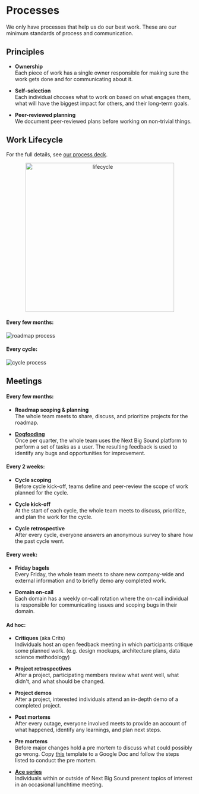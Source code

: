 Processes
=========

We only have processes that help us do our best work. These are our minimum standards of process and communication.


Principles
----------

- **Ownership**<br>
	Each piece of work has a single owner responsible for making sure the work gets done and for communicating about it.

- **Self-selection**<br>
	Each individual chooses what to work on based on what engages them, what will have the biggest impact for others, and their long-term goals.

- **Peer-reviewed planning**<br>
	We document peer-reviewed plans before working on non-trivial things.


Work Lifecycle
--------------
For the full details, see [our process deck](https://docs.google.com/a/pandora.com/presentation/d/1NL6j6Y3SmbzNaerfObi4_jCEcyIGteEF7rYBLFWBMEw/edit?usp=sharing).

<p align="center">
	<img width="400" alt="lifecycle" src="https://cloud.githubusercontent.com/assets/1235062/15417659/5f3d3138-1e26-11e6-9726-97a86bb9448b.png">
</p>

#### Every few months:
![roadmap process](https://cloud.githubusercontent.com/assets/1235062/15429802/8a7348de-1e70-11e6-8363-249d85bc24a8.png)

#### Every cycle:
![cycle process](https://cloud.githubusercontent.com/assets/1235062/15417720/dca39f90-1e26-11e6-9e33-3ad1a7ec6129.png)


Meetings
--------

#### Every few months:

- **Roadmap scoping & planning**<br>
	The whole team meets to share, discuss, and prioritize projects for the roadmap.

- **[Dogfooding](Dogfooding.md)**<br>
	Once per quarter, the whole team uses the Next Big Sound platform to perform a set of tasks as a user. The resulting feedback is used to identify any bugs and opportunities for improvement.


#### Every 2 weeks:

- **Cycle scoping**<br>
	Before cycle kick-off, teams define and peer-review the scope of work planned for the cycle.

- **Cycle kick-off**<br>
	At the start of each cycle, the whole team meets to discuss, prioritize, and plan the work for the cycle.

- **Cycle retrospective**<br>
	After every cycle, everyone answers an anonymous survey to share how the past cycle went.


#### Every week:

- **Friday bagels**<br>
	Every Friday, the whole team meets to share new company-wide and external information and to briefly demo any completed work.

- **Domain on-call**<br>
	Each domain has a weekly on-call rotation where the on-call individual is responsible for communicating issues and scoping bugs in their domain.


#### Ad hoc:

- **Critiques** (aka Crits)<br>
	Individuals host an open feedback meeting in which participants critique some planned work. (e.g. design mockups, architecture plans, data science methodology)

- **Project retrospectives**<br>
	After a project, participating members review what went well, what didn't, and what should be changed.

- **Project demos**<br>
	After a project, interested individuals attend an in-depth demo of a completed project.

- **Post mortems**<br>
	After every outage, everyone involved meets to provide an account of what happened, identify any learnings, and plan next steps.

- **Pre mortems**<br>
  Before major changes hold a pre mortem to discuss what could possibly go wrong.  Copy [this](https://github.com/nextbigsoundinc/The-Way-We-Work/tree/master/Processes/PreMortem-Template.md) template to a Google Doc and follow the steps listed to conduct the pre mortem.

- **[Ace series](https://trello.com/b/Mzusq8U8/ace-series)**<br>
	Individuals within or outside of Next Big Sound present topics of interest in an occasional lunchtime meeting.

